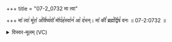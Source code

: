 +++
title = "07-2_0732 मा त्वा"

+++
मा꣡ त्वा꣢ मू꣣रा꣡ अ꣢वि꣣ष्य꣢वो꣣ मो꣢प꣣ह꣡स्वा꣢न꣣ आ꣡ द꣢भन्। मा꣡ कीं꣢ ब्रह्म꣣द्वि꣡षं꣢ वनः ॥ 07-2:0732 ॥

<details><summary>विस्वर-मूलम् (VC)</summary>

मा त्वा मूरा अविष्यवो मोपहस्वान आ दभन् । मा कीं ब्रह्मद्विषं वनः ॥७३२॥
</details>